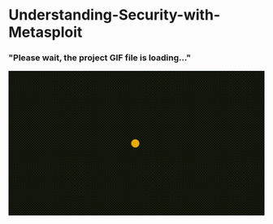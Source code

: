 # Understanding-Security-with-Metasploit

### "Please wait, the project GIF file is loading..." ###
<img src="Understanding Security with Metasploit Ethical Hacking Tutorial..gif" width="600px">
